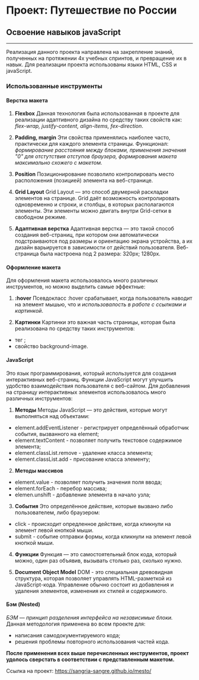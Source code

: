 # Проект: Путешествие по России
## Освоение навыков javaScript
------
Реализация данного проекта направлена на закрепление знаний, полученных на протяжении 4х учебных спринтов, и превращение их в навык. 
Для реализации проекта использованы языки HTML, CSS и javaScript.

 ### Использованные инструменты
 ####  Верстка макета
 1. **Flexbox**
 Данная технология была использованная в проекте для реализации адаптивного дизайна по средству таких свойств как: *flex-wrap, justify-content, align-items, fex-direction*.

 2. **Padding, margin**
 Эти свойства применялись наиболее часто, практически для каждого элемента страницы. Функционал: *формирование расстояния между блоками, применения значения "0" для отстутствия отступов браузера, формирования макета максимально схожего с макетом.*

 3. **Position**
 Позиционирование позволило контролировать место расположения (позицией) элемента на веб-странице.

 4. **Grid Layout**
 Grid Layout — это способ двумерной раскладки элементов на странице. Grid даёт возможность контролировать одновременно и строки, и столбцы, в которых располагаются элементы. Эти элементы можно двигать внутри Grid-сетки в свободном режиме.

 5.  **Адаптивная верстка**
 Адаптивная верстка — это такой способ создания веб-страниц, при котором они автоматически подстраиваются под размеры и ориентацию экрана устройства, а их дизайн варьируется в зависимости от действий пользователя. Веб-страница была настроена под 2 размера: 320px; 1280px.


 ####  Оформление макета
 Для оформления макета использовалось много различных инструментов, но можно выделить самые эффектные:
 1. **:hover**
 Псевдокласс :hover срабатывает, когда пользователь наводит на элемент мышью, что и *использовалость в работе с ссылками и картинкой*.
 
 2.  **Картинки**
 Картинки это важная часть страницы, которая была реализована по средству таких инструментов: 
 * тег <img>;
 * свойство background-image.


 ####  JavaScript
  Это язык программирования, который используется для создания интерактивных веб-страниц. Функции JavaScript могут улучшить удобство взаимодействия пользователя с веб-сайтом. Для добавления на страницу интерактивных элементов использовалось много различных инструментов:
  1. **Методы**
 Методы JavaScript — это действия, которые могут выполняться над объектами:
 * element.addEventListener - регистрирует определённый обработчик события, вызванного на element;
 * element.textContent - позволяет получить текстовое содержимое элемента;
 * element.classList.remove - удаление класса элемента;
 * element.classList.add - присование класса элементу;

  2. **Методы массивов**
 * element.value - позволяет получить значения поля ввода;
 * element.forEach - перебор массива;
 * elemen.unshift - добавление элемента в начало узла;
 
  3.  **События**
 Это определённое действие, которые вызвано либо пользователем, либо браузером:
 * click - происходит опредленное действие, когда кликнули на элемент левой кнопкой мыши.
 * submit - событие отправки формы, когда кликнули на элемент левой кнопкой мыши.

  4.  **Функции**
 Функция — это самостоятельный блок кода, который можно, один раз объявив, вызывать столько раз, сколько нужно. 

  5.  **Document Object Model**
  DOM -  это специальная древовидная структура, которая позволяет управлять HTML-разметкой из JavaScript-кода. Управление обычно состоит из добавления и удаления элементов, изменения их стилей и содержимого.


 ####  Бэм (Nested)
 *БЭМ — принцип разделения интерфейса на независимые блоки.*
 Данная методология применена во всем проекте для: 
 * написания самодокументируемого кода;
 * решения проблемы повторного использования частей кода.
 

**После применения всех выше перечисленных инструментов, проект удолось сверстать в соответствии с представленным макетом.**

 Ссылка на проект: https://sangria-sangre.github.io/mesto/
